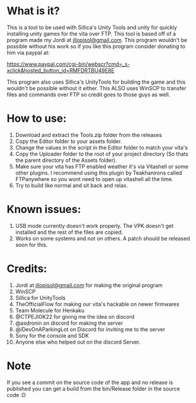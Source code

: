 # What is it?
This is a tool to be used with Sillica's Unity Tools and unity for quickly installing unity games for the vita over FTP.
This tool is based off of a program made my Jordi at jllopisol@gmail.com. This program wouldn't be possible without his work so if you like this program consider donating to him via paypal at: 

https://www.paypal.com/cgi-bin/webscr?cmd=_s-xclick&hosted_button_id=RMFDRTBU49E8E

This program also uses Sillica's UnityTools for building the game and this wouldn't be possible without it either.
This ALSO uses WinSCP to transfer files and commands over FTP so credit goes to those guys as well.

# How to use: 
1. Download and extract the Tools.zip folder from the releases
2. Copy the Editor folder to your assets folder.
3. Change the values in the script in the Editor folder to match your vita's
4. Copy the Uploader folder to the root of your project directory (So thats the parent directory of the Assets folder).
5. Make sure your vita has FTP enabled weather it's via Vitashell or some other plugins. I recommend using this plugin by Teakhanirons called FTPanywhere so you wont need to open up vitashell all the time.
6. Try to build like normal and sit back and relax.

# Known issues:
1. USB mode currently doesn't work properly. The VPK doesn't get installed and the rest of the files are copied.
2. Works on some systems and not on others. A patch should be released soon for this.

# Credits: 
1. Jordi at jllopisol@gmail.com for making the original program
2. WinSCP
3. Sillica for UnityTools
4. TheOfficialFlow for making our vita's hackable on newer firmwares
5. Team Molecule for Henkaku
6. @CTPEJIOK22 for giving me the idea on discord
7. @asdronin on discord for making the server
8. @iDevOnAParkingLot on Discord for inviting me to the server
9. Sony for the console and SDK
10. Anyone else who helped out on the discord Server.

# Note
If you see a commit on the source code of the app and no release is published you can get a build from the bin/Release folder in the source code :D
